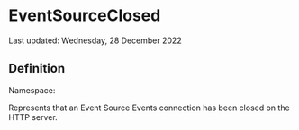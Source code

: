 #  EventSourceClosed
Last updated: Wednesday, 28 December 2022

## Definition
Namespace: 

Represents that an Event Source Events connection has been closed on the HTTP server.

